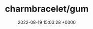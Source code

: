 ---
title: "charmbracelet/gum"
link: "https://github.com/charmbracelet/gum"
date: "2022-08-19 15:03:28 +0000"
---